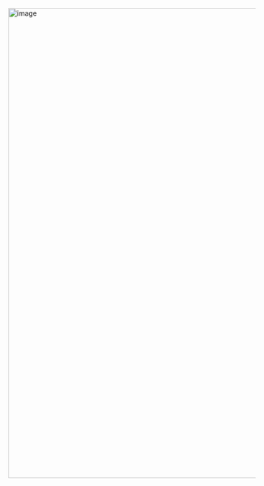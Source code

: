 <img width="958" alt="image" src="https://github.com/amancd/image-slider-js/assets/116139327/f9a28c87-1fff-4670-bc56-0ded9700a9e1">
